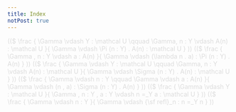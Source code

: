 ```yaml
---
title: Index
notPost: true
---
```


<div class="fancy">
(($
\frac {
  \Gamma \vdash Y : \mathcal U \qquad \Gamma, n : Y \vdash A(n) : \mathcal U
}{
  \Gamma \vdash \Pi (n : Y) . A(n) : \mathcal U
}
))
(($
\frac {
 \Gamma , n : Y \vdash a : A(n)
}{
  \Gamma \vdash (\lambda n . a) : \Pi (n : Y) . A(n)
}
))
(($
\frac {
  \Gamma \vdash Y : \mathcal U \qquad \Gamma, n : Y \vdash A(n) : \mathcal U
}{
  \Gamma \vdash \Sigma (n : Y) . A(n) : \mathcal U
}
))
(($
\frac {
  \Gamma \vdash n : Y \qquad \Gamma \vdash a : A(n)
}{
  \Gamma \vdash (n , a) : \Sigma (n : Y) . A(n)
}
))
(($
\frac {
  \Gamma \vdash Y : \mathcal U
}{
  \Gamma , n : Y , a : Y \vdash n =_Y a : \mathcal U
}
))
(($
\frac {
  \Gamma \vdash n : Y
}{
  \Gamma \vdash {\sf refl}_n : n =_Y n
}
))
</div>

<style>
.fancy {
  color: #ddd;
  animation: fancy 10s infinite;
}

@keyframes fancy {
  0% { opacity: 1 }
  80% { opacity: 0.5 }
  100% { opacity: 1 } 
}
</style>

<br />
